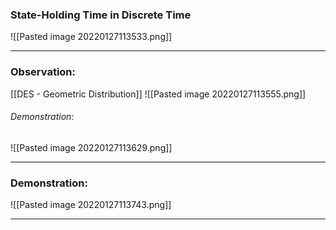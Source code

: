 ### State-Holding Time in Discrete Time
![[Pasted image 20220127113533.png]]

---
### Observation:
[[DES - Geometric Distribution]]
![[Pasted image 20220127113555.png]]

###### Demonstration:
![[Pasted image 20220127113629.png]]

---
### Demonstration:
![[Pasted image 20220127113743.png]]

---